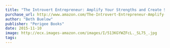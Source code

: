 ```yaml
---
title: "The Introvert Entrepreneur: Amplify Your Strengths and Create Success on Your Own Terms"
purchase_url: http://www.amazon.com/The-Introvert-Entrepreneur-Amplify-Strengths/dp/0399174834%3FSubscriptionId%3DAKIAIVZLK2PABGQI2KAQ%26tag%3Deverrail-20%26linkCode%3Dxm2%26camp%3D2025%26creative%3D165953%26creativeASIN%3D0399174834
author: "Beth Buelow"
publisher: "Perigee Books"
date: 2015-11-10
image: http://ecx.images-amazon.com/images/I/513KGYWZFcL._SL75_.jpg
tags:
---
```


